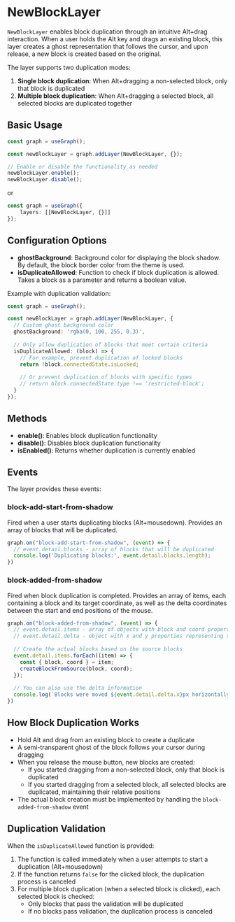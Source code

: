 # NewBlockLayer

`NewBlockLayer` enables block duplication through an intuitive Alt+drag interaction. When a user holds the Alt key and drags an existing block, this layer creates a ghost representation that follows the cursor, and upon release, a new block is created based on the original.

The layer supports two duplication modes:
1. **Single block duplication**: When Alt+dragging a non-selected block, only that block is duplicated
2. **Multiple block duplication**: When Alt+dragging a selected block, all selected blocks are duplicated together

## Basic Usage

```typescript
const graph = useGraph();

const newBlockLayer = graph.addLayer(NewBlockLayer, {});

// Enable or disable the functionality as needed
newBlockLayer.enable();
newBlockLayer.disable();
```
or
```typescript
const graph = useGraph({
    layers: [[NewBlockLayer, {}]]
});
```

## Configuration Options

- **ghostBackground**: Background color for displaying the block shadow. By default, the block border color from the theme is used.
- **isDuplicateAllowed**: Function to check if block duplication is allowed. Takes a block as a parameter and returns a boolean value.

Example with duplication validation:

```typescript
const graph = useGraph();

const newBlockLayer = graph.addLayer(NewBlockLayer, {
  // Custom ghost background color
  ghostBackground: 'rgba(0, 100, 255, 0.3)',
  
  // Only allow duplication of blocks that meet certain criteria
  isDuplicateAllowed: (block) => {
    // For example, prevent duplication of locked blocks
    return !block.connectedState.isLocked;
    
    // Or prevent duplication of blocks with specific types
    // return block.connectedState.type !== 'restricted-block';
  }
});
```

## Methods

- **enable()**: Enables block duplication functionality
- **disable()**: Disables block duplication functionality
- **isEnabled()**: Returns whether duplication is currently enabled

## Events

The layer provides these events:

### block-add-start-from-shadow

Fired when a user starts duplicating blocks (Alt+mousedown). Provides an array of blocks that will be duplicated.

```typescript
graph.on("block-add-start-from-shadow", (event) => {
  // event.detail.blocks - array of blocks that will be duplicated
  console.log('Duplicating blocks:', event.detail.blocks.length);
})
```

### block-added-from-shadow

Fired when block duplication is completed. Provides an array of items, each containing a block and its target coordinate, as well as the delta coordinates between the start and end positions of the mouse.

```typescript
graph.on("block-added-from-shadow", (event) => {
  // event.detail.items - array of objects with block and coord properties
  // event.detail.delta - object with x and y properties representing the movement distance
  
  // Create the actual blocks based on the source blocks
  event.detail.items.forEach((item) => {
    const { block, coord } = item;
    createBlockFromSource(block, coord);
  });
  
  // You can also use the delta information
  console.log(`Blocks were moved ${event.detail.delta.x}px horizontally and ${event.detail.delta.y}px vertically`);
})
```

## How Block Duplication Works

- Hold Alt and drag from an existing block to create a duplicate
- A semi-transparent ghost of the block follows your cursor during dragging
- When you release the mouse button, new blocks are created:
  - If you started dragging from a non-selected block, only that block is duplicated
  - If you started dragging from a selected block, all selected blocks are duplicated, maintaining their relative positions
- The actual block creation must be implemented by handling the `block-added-from-shadow` event

## Duplication Validation

When the `isDuplicateAllowed` function is provided:

1. The function is called immediately when a user attempts to start a duplication (Alt+mousedown)
2. If the function returns `false` for the clicked block, the duplication process is canceled
3. For multiple block duplication (when a selected block is clicked), each selected block is checked:
   - Only blocks that pass the validation will be duplicated
   - If no blocks pass validation, the duplication process is canceled
